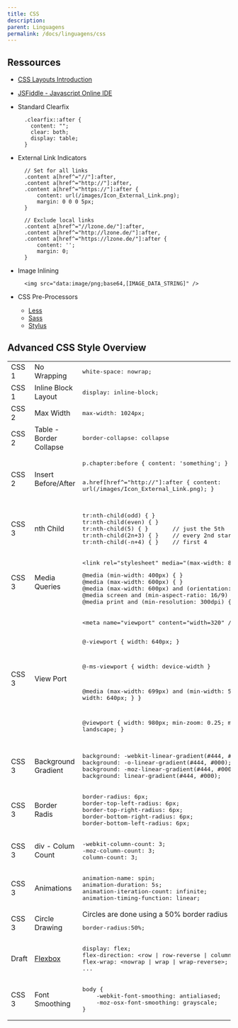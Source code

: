 ```yaml
---
title: CSS
description: 
parent: Linguagens
permalink: /docs/linguagens/css
---
```

## Ressources

- [CSS Layouts Introduction](http://learnlayout.com/)
- [JSFiddle - Javascript Online IDE](http://jsfiddle.net)
- Standard Clearfix

        .clearfix::after {
          content: "";
          clear: both;
          display: table;
        }

- External Link Indicators

        // Set for all links
        .content a[href^="//"]:after, 
        .content a[href^="http://"]:after, 
        .content a[href^="https://"]:after {
            content: url(/images/Icon_External_Link.png);
            margin: 0 0 0 5px;
        }

        // Exclude local links
        .content a[href^="//lzone.de/"]:after, 
        .content a[href^="http://lzone.de/"]:after, 
        .content a[href^="https://lzone.de/"]:after {
            content: '';
            margin: 0;
        }

- Image Inlining

        <img src="data:image/png;base64,[IMAGE_DATA_STRING]" />

- CSS Pre-Processors
   - [Less](http://lesscss.org)
   - [Sass](http://sass-lang.com)
   - [Stylus](https://learnboost.github.io/stylus/)

## Advanced CSS Style Overview

<table>
<tr><td>CSS 1</td><td>No Wrapping		</td><td><pre>white-space: nowrap;</pre></td></tr>
<tr><td>CSS 1</td><td>Inline Block Layout	</td><td><pre>display: inline-block;</pre></td></tr>
<tr><td>CSS 2</td><td>Max Width			</td><td><pre>max-width: 1024px;</pre></td></tr>
<tr><td>CSS 2</td><td>Table - Border Collapse	</td><td><pre>border-collapse: collapse</pre></td></tr>
<tr><td>CSS 2</td><td>Insert Before/After       </td><td><pre>p.chapter:before { content: 'something'; }

a.href[href^="http://"]:after {
   content: url(/images/Icon_External_Link.png);
}
</pre></td></tr>
<tr><td>CSS 3</td><td>nth Child                 </td><td><pre>tr:nth-child(odd) { }
tr:nth-child(even) { }
tr:nth-child(5) { }       // just the 5th
tr:nth-child(2n+3) { }    // every 2nd starting at 3
tr:nth-child(-n+4) { }    // first 4
</pre></td></tr>
<tr><td>CSS 3</td><td>Media Queries             </td><td><pre>&lt;link rel="stylesheet" media="(max-width: 800px)" href="example.css" />
</pre>
<pre>
@media (min-width: 400px) { }
@media (max-width: 600px) { }
@media (max-width: 600px) and (orientation: landscape) { }
@media screen and (min-aspect-ratio: 16/9) { }
@media print and (min-resolution: 300dpi) { }
</pre>
</pre></td></tr>
<tr><td>CSS 3</td><td>View Port</td><td><pre>
&lt;meta name="viewport" content="width=320" />

@-viewport { width: 640px; }

@-ms-viewport { width: device-width }

@media (max-width: 699px) and (min-width: 520px) {
  @-viewport {
    width: 640px;
  }
}

@viewport {
    width: 980px;
    min-zoom: 0.25;
    max-zoom: 5;
    orientation: landscape;
}
</pre></td></tr>
<tr><td>CSS 3</td><td>Background Gradient	</td><td><pre>
background: -webkit-linear-gradient(#444, #000);
background: -o-linear-gradient(#444, #000);
background: -moz-linear-gradient(#444, #000);
background: linear-gradient(#444, #000);
</pre></td></tr>
<tr><td>CSS 3</td><td>Border Radis		</td><td><pre>
border-radius: 6px;
border-top-left-radius: 6px;
border-top-right-radius: 6px;
border-bottom-right-radius: 6px;
border-bottom-left-radius: 6px; 
</pre></td></tr>
<tr><td>CSS 3</td><td>div - Colum Count			</td><td><pre>
-webkit-column-count: 3;
-moz-column-count: 3;
column-count: 3;
</pre></td></tr>

<tr><td>CSS 3</td><td>Animations			</td><td><pre>
animation-name: spin; 
animation-duration: 5s;
animation-iteration-count: infinite; 
animation-timing-function: linear;
</pre></td></tr>

<tr><td>CSS 3</td><td>Circle Drawing			</td><td>
Circles are done using a 50% border radius
<pre>
border-radius:50%;
</pre></td></tr>

<tr><td>Draft</td><td><a href="http://css-tricks.com/snippets/css/a-guide-to-flexbox/">Flexbox</a></td><td><pre>
display: flex;
flex-direction: &lt;row | row-reverse | column | column-reverse>;
flex-wrap: &lt;nowrap | wrap | wrap-reverse>;
...
</pre></td></tr>
<tr><td>CSS 3</td><td>Font Smoothing</td><td>
<pre>
body {
	-webkit-font-smoothing: antialiased;
	-moz-osx-font-smoothing: grayscale;
}
</pre>
</td></tr>
</table>

